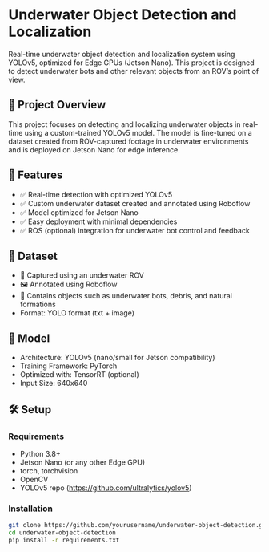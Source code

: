 # Underwater Object Detection and Localization

Real-time underwater object detection and localization system using YOLOv5, optimized for Edge GPUs (Jetson Nano). This project is designed to detect underwater bots and other relevant objects from an ROV’s point of view.

## 📌 Project Overview

This project focuses on detecting and localizing underwater objects in real-time using a custom-trained YOLOv5 model. The model is fine-tuned on a dataset created from ROV-captured footage in underwater environments and is deployed on Jetson Nano for edge inference.

## 🚀 Features

- ✅ Real-time detection with optimized YOLOv5
- ✅ Custom underwater dataset created and annotated using Roboflow
- ✅ Model optimized for Jetson Nano
- ✅ Easy deployment with minimal dependencies
- ✅ ROS (optional) integration for underwater bot control and feedback

## 🐳 Dataset

- 📸 Captured using an underwater ROV
- 🖼️ Annotated using Roboflow
- 🧊 Contains objects such as underwater bots, debris, and natural formations
- Format: YOLO format (txt + image)

## 🧠 Model

- Architecture: YOLOv5 (nano/small for Jetson compatibility)
- Training Framework: PyTorch
- Optimized with: TensorRT (optional)
- Input Size: 640x640

## 🛠️ Setup

### Requirements

- Python 3.8+
- Jetson Nano (or any other Edge GPU)
- torch, torchvision
- OpenCV
- YOLOv5 repo (https://github.com/ultralytics/yolov5)

### Installation

```bash
git clone https://github.com/yourusername/underwater-object-detection.git
cd underwater-object-detection
pip install -r requirements.txt
